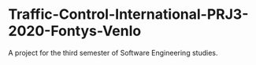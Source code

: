 # Traffic-Control-International-PRJ3-2020-Fontys-Venlo

A project for the third semester of Software Engineering studies.
